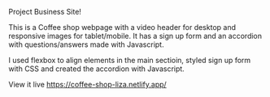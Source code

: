 Project Business Site!

This is a Coffee shop webpage with a video header for desktop and responsive images for tablet/mobile. It has a sign up form and an accordion with questions/answers made with Javascript.

I used flexbox to align elements in the main sectioin, styled sign up form with CSS and created the accordion with Javascript.

View it live
https://coffee-shop-liza.netlify.app/
